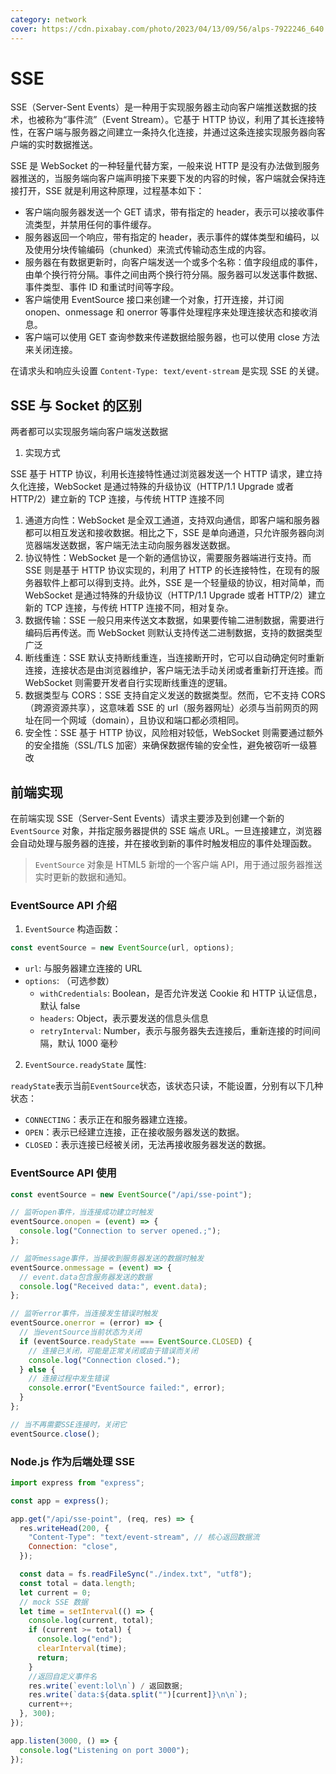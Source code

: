 ```yaml
---
category: network
cover: https://cdn.pixabay.com/photo/2023/04/13/09/56/alps-7922246_640.jpg
---
```


# SSE

SSE（Server-Sent Events）是一种用于实现服务器主动向客户端推送数据的技术，也被称为“事件流”（Event Stream）。它基于 HTTP 协议，利用了其长连接特性，在客户端与服务器之间建立一条持久化连接，并通过这条连接实现服务器向客户端的实时数据推送。

SSE 是 WebSocket 的一种轻量代替方案，一般来说 HTTP 是没有办法做到服务器推送的，当服务端向客户端声明接下来要下发的内容的时候，客户端就会保持连接打开，SSE 就是利用这种原理，过程基本如下：

- 客户端向服务器发送一个 GET 请求，带有指定的 header，表示可以接收事件流类型，并禁用任何的事件缓存。
- 服务器返回一个响应，带有指定的 header，表示事件的媒体类型和编码，以及使用分块传输编码（chunked）来流式传输动态生成的内容。
- 服务器在有数据更新时，向客户端发送一个或多个名称：值字段组成的事件，由单个换行符分隔。事件之间由两个换行符分隔。服务器可以发送事件数据、事件类型、事件 ID 和重试时间等字段。
- 客户端使用 EventSource 接口来创建一个对象，打开连接，并订阅 onopen、onmessage 和 onerror 等事件处理程序来处理连接状态和接收消息。
- 客户端可以使用 GET 查询参数来传递数据给服务器，也可以使用 close 方法来关闭连接。

在请求头和响应头设置 `Content-Type: text/event-stream` 是实现 SSE 的关键。

## SSE 与 Socket 的区别

两者都可以实现服务端向客户端发送数据

1. 实现方式

SSE 基于 HTTP 协议，利用长连接特性通过浏览器发送一个 HTTP 请求，建立持久化连接，WebSocket 是通过特殊的升级协议（HTTP/1.1 Upgrade 或者 HTTP/2）建立新的 TCP 连接，与传统 HTTP 连接不同

1. 通道方向性：WebSocket 是全双工通道，支持双向通信，即客户端和服务器都可以相互发送和接收数据。相比之下，SSE 是单向通道，只允许服务器向浏览器端发送数据，客户端无法主动向服务器发送数据。
2. 协议特性：WebSocket 是一个新的通信协议，需要服务器端进行支持。而 SSE 则是基于 HTTP 协议实现的，利用了 HTTP 的长连接特性，在现有的服务器软件上都可以得到支持。此外，SSE 是一个轻量级的协议，相对简单，而 WebSocket 是通过特殊的升级协议（HTTP/1.1 Upgrade 或者 HTTP/2）建立新的 TCP 连接，与传统 HTTP 连接不同，相对复杂。
3. 数据传输：SSE 一般只用来传送文本数据，如果要传输二进制数据，需要进行编码后再传送。而 WebSocket 则默认支持传送二进制数据，支持的数据类型广泛
4. 断线重连：SSE 默认支持断线重连，当连接断开时，它可以自动确定何时重新连接，连接状态是由浏览器维护，客户端无法手动关闭或者重新打开连接。而 WebSocket 则需要开发者自行实现断线重连的逻辑。
5. 数据类型与 CORS：SSE 支持自定义发送的数据类型。然而，它不支持 CORS（跨源资源共享），这意味着 SSE 的 url（服务器网址）必须与当前网页的网址在同一个网域（domain），且协议和端口都必须相同。
6. 安全性：SSE 基于 HTTP 协议，风险相对较低，WebSocket 则需要通过额外的安全措施（SSL/TLS 加密）来确保数据传输的安全性，避免被窃听一级篡改

## 前端实现

在前端实现 SSE（Server-Sent Events）请求主要涉及到创建一个新的 `EventSource` 对象，并指定服务器提供的 SSE 端点 URL。一旦连接建立，浏览器会自动处理与服务器的连接，并在接收到新的事件时触发相应的事件处理函数。

> `EventSource` 对象是 HTML5 新增的一个客户端 API，用于通过服务器推送实时更新的数据和通知。

### EventSource API 介绍

1. `EventSource` 构造函数：

```js
const eventSource = new EventSource(url, options);
```

- `url`: 与服务器建立连接的 URL
- `options`: （可选参数）
  - `withCredentials`: Boolean，是否允许发送 Cookie 和 HTTP 认证信息，默认 false
  - `headers`: Object，表示要发送的信息头信息
  - `retryInterval`: Number，表示与服务器失去连接后，重新连接的时间间隔，默认 1000 毫秒

2. `EventSource.readyState` 属性:

`readyState`表示当前`EventSource`状态，该状态只读，不能设置，分别有以下几种状态：

- `CONNECTING`：表示正在和服务器建立连接。
- `OPEN`：表示已经建立连接，正在接收服务器发送的数据。
- `CLOSED`：表示连接已经被关闭，无法再接收服务器发送的数据。

### EventSource API 使用

```js
const eventSource = new EventSource("/api/sse-point");

// 监听open事件，当连接成功建立时触发
eventSource.onopen = (event) => {
  console.log("Connection to server opened.;");
};

// 监听message事件，当接收到服务器发送的数据时触发
eventSource.onmessage = (event) => {
  // event.data包含服务器发送的数据
  console.log("Received data:", event.data);
};

// 监听error事件，当连接发生错误时触发
eventSource.onerror = (error) => {
  // 当eventSource当前状态为关闭
  if (eventSource.readyState === EventSource.CLOSED) {
    // 连接已关闭，可能是正常关闭或由于错误而关闭
    console.log("Connection closed.");
  } else {
    // 连接过程中发生错误
    console.error("EventSource failed:", error);
  }
};

// 当不再需要SSE连接时，关闭它
eventSource.close();
```

### Node.js 作为后端处理 SSE

```js
import express from "express";

const app = express();

app.get("/api/sse-point", (req, res) => {
  res.writeHead(200, {
    "Content-Type": "text/event-stream", // 核心返回数据流
    Connection: "close",
  });

  const data = fs.readFileSync("./index.txt", "utf8");
  const total = data.length;
  let current = 0;
  // mock SSE 数据
  let time = setInterval(() => {
    console.log(current, total);
    if (current >= total) {
      console.log("end");
      clearInterval(time);
      return;
    }
    //返回自定义事件名
    res.write(`event:lol\n`) / 返回数据;
    res.write(`data:${data.split("")[current]}\n\n`);
    current++;
  }, 300);
});

app.listen(3000, () => {
  console.log("Listening on port 3000");
});
```
